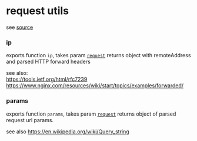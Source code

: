
# request utils

see [source](../../../../src/server/utils/req.mjs)


### ip
exports function `ip`, takes param  [`request`](https://nodejs.org/api/http.html#http_class_http_incomingmessage)
returns object with remoteAddress and parsed HTTP forward headers

see also:  
https://tools.ietf.org/html/rfc7239
https://www.nginx.com/resources/wiki/start/topics/examples/forwarded/


### params

exports function `params`, takes param  [`request`](https://nodejs.org/api/http.html#http_class_http_incomingmessage)
returns object of parsed request url params.

see also https://en.wikipedia.org/wiki/Query_string
